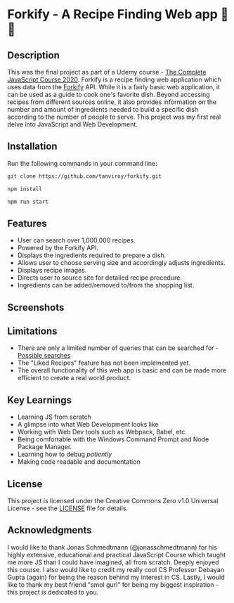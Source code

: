 # Forkify - A Recipe Finding Web app 🥣 🍴

## Description
This was the final project as part of a Udemy course - [The Complete JavaScript Course 2020](https://www.udemy.com/the-complete-javascript-course/).
Forkify is a recipe finding web application which uses data from the [Forkify](http://forkify-api.herokuapp.com/) API. While it is a fairly basic web application, it can be used as a guide to cook one's favorite dish. Beyond accessing recipes from different sources online, it also provides information on the number and amount of ingredients needed to build a specific dish according to the number of people to serve.
This project was my first real delve into JavaScript and Web Development. 

## Installation
Run the following commands in your command line:
```bash
git clone https://github.com/tanviroy/forkify.git

npm install

npm run start
```

## Features
- User can search over 1,000,000 recipes.
- Powered by the Forkify API.
- Displays the ingredients required to prepare a dish.
- Allows user to choose serving size and accordingly adjusts ingredients.
- Displays recipe images.
- Directs user to source site for detailed recipe procedure.
- Ingredients can be added/removed to/from the shopping list.

## Screenshots

## Limitations
* There are only a limited number of queries that can be searched for - [Possible searches](http://forkify-api.herokuapp.com/phrases.html) 
* The "Liked Recipes" feature has not been implemented yet.
* The overall functionality of this web app is basic and can be made more efficient to create a real world product. 

## Key Learnings
* Learning JS from scratch
* A glimpse into what Web Development looks like 
* Working with Web Dev tools such as Webpack, Babel, etc. 
* Being comfortable with the Windows Command Prompt and Node Package Manager. 
* Learning how to debug *patiently*
* Making code readable and documentation

## License
This project is licensed under the Creative Commons Zero v1.0 Universal License - see the [LICENSE](LICENSE) file for details.

## Acknowledgments
I would like to thank Jonas Schmedtmann (@jonasschmedtmann) for his highly extensive, educational and practical JavaScript Course which taught me more JS than I could have imagined, all from scratch. Deeply enjoyed this course. 
I also would like to credit my really cool CS Professor Debayan Gupta (again) for being the reason behind my interest in CS. 
Lastly, I would like to thank my best friend "smol gurl" for being my biggest inspiration - this project is dedicated to you. 
